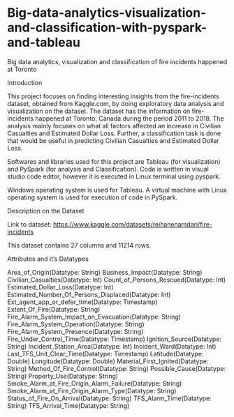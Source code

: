 # Big-data-analytics-visualization-and-classification-with-pyspark-and-tableau
Big data analytics, visualization and classification of fire incidents happened at Toronto

Introduction

This project focuses on finding interesting insights from the fire-incidents dataset, obtained from Kaggle.com, by doing exploratory data analysis and visualization on the dataset. The dataset has the information on fire-incidents happened at Toronto, Canada during the period 2011 to 2018. The analysis mainly focuses on what all factors affected an increase in Civilian Casualties and Estimated Dollar Loss. Further, a classification task is done that would be useful in predicting Civilian Casualties and Estimated Dollar Loss.

Softwares and libraries used for this project are Tableau (for visualization) and PySpark (for analysis and Classification). Code is written in visual studio code editor, however it is executed in Linux terminal using pyspark.

Windows operating system is used for Tableau. A virtual machine with Linux operating system is used for execution of code in PySpark.

Description on the Dataset

Link to dataset:
https://www.kaggle.com/datasets/reihanenamdari/fire-incidents

This dataset contains 27 columns and 11214 rows.

Attributes and it’s Datatypes

Area_of_Origin(Datatype: String)
Business_Impact(Datatype: String)
Civilian_Casualties(Datatype: Int)
Count_of_Persons_Rescued(Datatype: Int)
Estimated_Dollar_Loss(Datatype: Int)
Estimated_Number_Of_Persons_Displaced(Datatype: Int)
Ext_agent_app_or_defer_time(Datatype: Timestamp)
Extent_Of_Fire(Datatype: String)
Fire_Alarm_System_Impact_on_Evacuation(Datatype: String)
Fire_Alarm_System_Operation(Datatype: String)
Fire_Alarm_System_Presence(Datatype: String)
Fire_Under_Control_Time(Datatype: Timestamp)
Ignition_Source(Datatype: String)
Incident_Station_Area(Datatype: Int)
Incident_Ward(Datatype: Int)
Last_TFS_Unit_Clear_Time(Datatype: Timestamp)
Latitude(Datatype: Double) 
Longitude(Datatype: Double)
Material_First_Ignited(Datatype: String)
Method_Of_Fire_Control(Datatype: String)
Possible_Cause(Datatype: String)
Property_Use(Datatype: String)
Smoke_Alarm_at_Fire_Origin_Alarm_Failure(Datatype: String)
Smoke_Alarm_at_Fire_Origin_Alarm_Type(Datatype: String)
Status_of_Fire_On_Arrival(Datatype: String)
TFS_Alarm_Time(Datatype: String)
TFS_Arrival_Time(Datatype: String)

